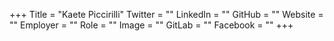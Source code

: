 +++
Title = "Kaete Piccirilli"
Twitter = ""
LinkedIn = ""
GitHub = ""
Website = ""
Employer = ""
Role = ""
Image = ""
GitLab = ""
Facebook = ""
+++
